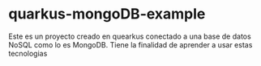 # quarkus-mongoDB-example
Este es un proyecto creado en quearkus conectado a una base de datos NoSQL como lo es MongoDB. Tiene la finalidad de aprender a usar estas tecnologias
